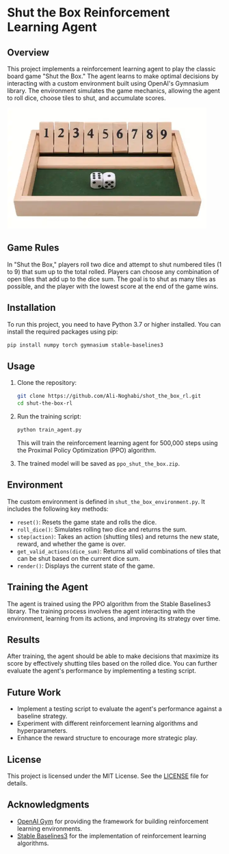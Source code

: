 # Shut the Box Reinforcement Learning Agent

## Overview

This project implements a reinforcement learning agent to play the classic board game "Shut the Box." The agent learns to make optimal decisions by interacting with a custom environment built using OpenAI's Gymnasium library. The environment simulates the game mechanics, allowing the agent to roll dice, choose tiles to shut, and accumulate scores.

![](game.png)
## Game Rules

In "Shut the Box," players roll two dice and attempt to shut numbered tiles (1 to 9) that sum up to the total rolled. Players can choose any combination of open tiles that add up to the dice sum. The goal is to shut as many tiles as possible, and the player with the lowest score at the end of the game wins.

## Installation

To run this project, you need to have Python 3.7 or higher installed. You can install the required packages using pip:

```bash
pip install numpy torch gymnasium stable-baselines3
```

## Usage

1. Clone the repository:

   ```bash
   git clone https://github.com/Ali-Noghabi/shot_the_box_rl.git
   cd shut-the-box-rl
   ```

2. Run the training script:

   ```bash
   python train_agent.py
   ```

   This will train the reinforcement learning agent for 500,000 steps using the Proximal Policy Optimization (PPO) algorithm.

3. The trained model will be saved as `ppo_shut_the_box.zip`.

## Environment

The custom environment is defined in `shut_the_box_environment.py`. It includes the following key methods:

- `reset()`: Resets the game state and rolls the dice.
- `roll_dice()`: Simulates rolling two dice and returns the sum.
- `step(action)`: Takes an action (shutting tiles) and returns the new state, reward, and whether the game is over.
- `get_valid_actions(dice_sum)`: Returns all valid combinations of tiles that can be shut based on the current dice sum.
- `render()`: Displays the current state of the game.

## Training the Agent

The agent is trained using the PPO algorithm from the Stable Baselines3 library. The training process involves the agent interacting with the environment, learning from its actions, and improving its strategy over time.

## Results

After training, the agent should be able to make decisions that maximize its score by effectively shutting tiles based on the rolled dice. You can further evaluate the agent's performance by implementing a testing script.

## Future Work

- Implement a testing script to evaluate the agent's performance against a baseline strategy.
- Experiment with different reinforcement learning algorithms and hyperparameters.
- Enhance the reward structure to encourage more strategic play.

## License

This project is licensed under the MIT License. See the [LICENSE](LICENSE) file for details.

## Acknowledgments

- [OpenAI Gym](https://gym.openai.com/) for providing the framework for building reinforcement learning environments.
- [Stable Baselines3](https://stable-baselines3.readthedocs.io/en/master/) for the implementation of reinforcement learning algorithms.


